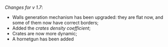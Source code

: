 _Changes for v 1.7_:
- Walls generation mechanism has been upgraded: they are flat now, and some of them now have correct borders;
- Added the *crates density coefficient*;
- Crates are now more dynamic;
- A hornetgun has been added

